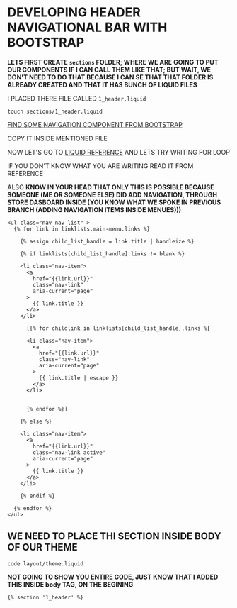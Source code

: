 # DEVELOPING HEADER NAVIGATIONAL BAR WITH BOOTSTRAP

**LETS FIRST CREATE `sections` FOLDER; WHERE WE ARE GOING TO PUT OUR COMPONENTS IF I CAN CALL THEM LIKE THAT; BUT WAIT, WE DON'T NEED TO DO THAT BECAUSE I CAN SE THAT THAT FOLDER IS ALREADY CREATED AND THAT IT HAS BUNCH OF LIQUID FILES**

I PLACED THERE FILE CALLED `1_header.liquid`

```
touch sections/1_header.liquid
```

[FIND SOME NAVIGATION COMPONENT FROM BOOTSTRAP](https://getbootstrap.com/docs/5.1/components/navs-tabs/#base-nav)

COPY IT INSIDE MENTIONED FILE

NOW LET'S GO TO [LIQUID REFERENCE](https://shopify.dev/api/liquid/objects/linklist) AND LETS TRY WRITING FOR LOOP

IF YOU DON'T KNOW WHAT YOU ARE WRITING READ IT FROM REFERENCE

ALSO **KNOW IN YOUR HEAD THAT ONLY THIS IS POSSIBLE BECAUSE SOMEONE (ME OR SOMEONE ELSE) DID ADD NAVIGATION, THROUGH STORE DASBOARD INSIDE (YOU KNOW WHAT WE SPOKE IN PREVIOUS BRANCH (ADDING NAVIGATION ITEMS INSIDE MENUES)))**

```liquid
<ul class="nav nav-list" >
  {% for link in linklists.main-menu.links %}

    {% assign child_list_handle = link.title | handleize %}

    {% if linklists[child_list_handle].links != blank %}
      
    <li class="nav-item">
      <a 
        href="{{link.url}}"
        class="nav-link"
        aria-current="page" 
      >
        {{ link.title }}  
      </a>
    </li>
    
      [{% for childlink in linklists[child_list_handle].links %}

      <li class="nav-item">
        <a 
          href="{{link.url}}"
          class="nav-link"
          aria-current="page" 
        >
          {{ link.title | escape }}  
        </a>
      </li>

      
      {% endfor %}]

    {% else %}

    <li class="nav-item">
      <a 
        href="{{link.url}}"
        class="nav-link active"
        aria-current="page" 
      >
        {{ link.title }}  
      </a>
    </li>

    {% endif %}
    
  {% endfor %}
</ul>
```

## WE NEED TO PLACE THI SECTION INSIDE BODY OF OUR THEME

```
code layout/theme.liquid
```

**NOT GOING TO SHOW YOU ENTIRE CODE, JUST KNOW THAT I ADDED THIS INSIDE body TAG, ON THE BEGINING**

```liquid
{% section '1_header' %}
```